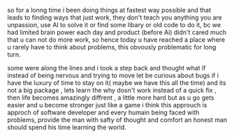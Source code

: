 so for a lonng time i been doing things at fastest way possible and that leads to finding ways that just work, they don't teach you anything 
you are unpassion, use AI to solve it or find some libary or old code to do it, bc we had limited brain power each day and product (before Ai)
didn't cared much that u can not do more work, so hence today u have reached a  place where u rarely have to think about problems, this obvously
problematic for long turn.

some were along the lines and i took a step back and thought what if instead of being nervous and trying to move let be curious about bugs
if i have the luxury of time to stay on it( maybe we have this all the time) and its not a big package , lets learn the why dosn't work instead
of a quick fix , then life becomes amazingly diffrent , a little more hard but as u go gets easier and u become stronger just like a game
i think this approuch is approch of software developer and every humain being faced with problems, provide the man with safty of thought and comfort
an honest man should spend his time learning the world.
